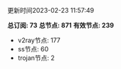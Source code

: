 更新时间2023-02-23 11:57:49

**总订阅: 73**
**总节点: 871**
**有效节点: 239**
- v2ray节点: 177
- ss节点: 60
- trojan节点: 2
